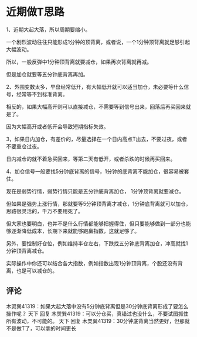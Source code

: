 # 近期做T思路

1、近期大起大落，所以周期要缩小。

一个剧烈波动往往只能形成1分钟的顶背离，或者说，一个1分钟顶背离就足够引起大幅波动。

所以，一般反弹中1分钟顶背离就要减仓，如果再次背离就再减。

但是加仓就要等五分钟底背离再加。

2、外围变数太多，早盘经常低开，有大幅低开就可以适当加仓，未必要等什么信号，经常等不到标准背离。

相反的，如果大幅高开则可以直接减仓，不需要等到信号出来，回落后再买回来就是了。

因为大幅高开或者低开会导致短期指标失效。

3，如果日内加仓，有差价的，尽量选择在一个日内高点T出去，不要过夜，或者不要重仓过夜。

日内减仓的就不着急买回来，等第二天有低开，或者杀跌的时候再买回来。

4、加仓信号一般要找5分钟底背离的信号，1分钟的底背离不能加仓，很容易被套住。

现在是弱势行情，弱势行情只能是五分钟底背离加仓， 1分钟顶背离就要减仓。

但如果是强势上涨行情，那就要等5分钟顶背离才减仓，1分钟底背离就可以加仓，思路很灵活的，千万不要用死了。

但大家也要明白，也并不是什么行情都能够把握得住，但只要能够做到一部分也能够逐渐降低成本，长期下来就能够跑赢指数，这就足够了。

另外，要控制好仓位，例如维持半仓左右，下跌找五分钟底背离加仓，冲高就找1分钟顶背离减仓。

实际操作中你还可以结合各大指数，例如指数出现1分钟顶背离，个股还没有背离，也是可以减仓的。

## 评论
木焸巽41319：如果大起大落中没有5分钟底背离但是30分钟底背离形成了要怎么操作呢？
天下 回复 木焸巽41319：可以分仓买，真错过也没什么，不要试图抓住所有波动，不可能的。
天下 回复 木焸巽41319：30分钟底背离当然更好，但那就不是做T了，可以拿的时间更长